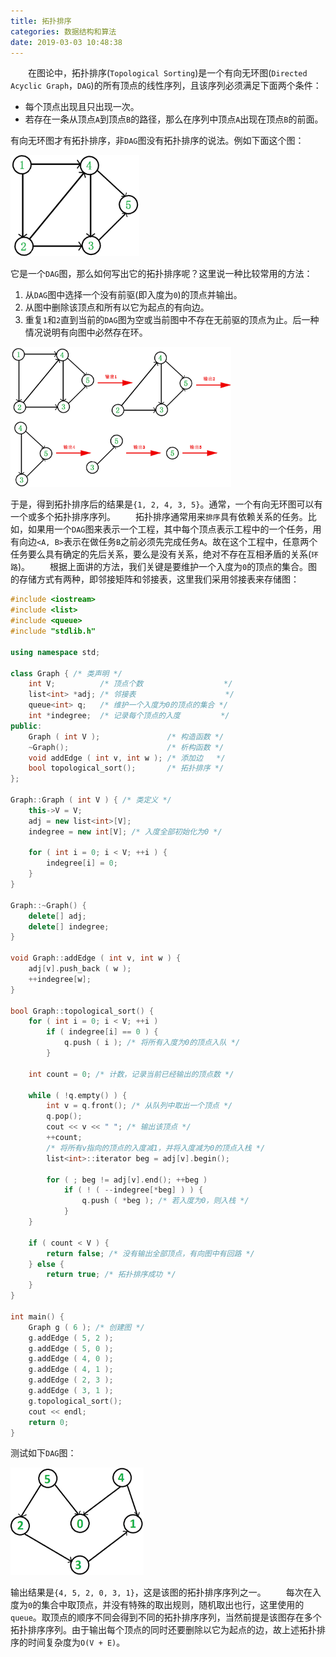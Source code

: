 ```yaml
---
title: 拓扑排序
categories: 数据结构和算法
date: 2019-03-03 10:48:38
---
```

&emsp;&emsp;在图论中，拓扑排序(`Topological Sorting`)是一个有向无环图(`Directed Acyclic Graph`，`DAG`)的所有顶点的线性序列，且该序列必须满足下面两个条件：<!--more-->

- 每个顶点出现且只出现一次。
- 若存在一条从顶点`A`到顶点`B`的路径，那么在序列中顶点`A`出现在顶点`B`的前面。

有向无环图才有拓扑排序，非`DAG`图没有拓扑排序的说法。例如下面这个图：

<img src="./拓扑排序/1.png" height="162" width="206">

它是一个`DAG`图，那么如何写出它的拓扑排序呢？这里说一种比较常用的方法：

1. 从`DAG`图中选择一个没有前驱(即入度为`0`)的顶点并输出。
2. 从图中删除该顶点和所有以它为起点的有向边。
3. 重复`1`和`2`直到当前的`DAG`图为空或当前图中不存在无前驱的顶点为止。后一种情况说明有向图中必然存在环。

<img src="./拓扑排序/2.png" height="224" width="353">

于是，得到拓扑排序后的结果是`{1, 2, 4, 3, 5}`。通常，一个有向无环图可以有一个或多个拓扑排序序列。
&emsp;&emsp;拓扑排序通常用来`排序`具有依赖关系的任务。比如，如果用一个`DAG`图来表示一个工程，其中每个顶点表示工程中的一个任务，用有向边`<A, B>`表示在做任务`B`之前必须先完成任务`A`。故在这个工程中，任意两个任务要么具有确定的先后关系，要么是没有关系，绝对不存在互相矛盾的关系(`环路`)。
&emsp;&emsp;根据上面讲的方法，我们关键是要维护一个入度为`0`的顶点的集合。图的存储方式有两种，即邻接矩阵和邻接表，这里我们采用邻接表来存储图：

``` cpp
#include <iostream>
#include <list>
#include <queue>
#include "stdlib.h"

using namespace std;

class Graph { /* 类声明 */
    int V;          /* 顶点个数                  */
    list<int> *adj; /* 邻接表                    */
    queue<int> q;   /* 维护一个入度为0的顶点的集合 */
    int *indegree;  /* 记录每个顶点的入度         */
public:
    Graph ( int V );               /* 构造函数 */
    ~Graph();                      /* 析构函数 */
    void addEdge ( int v, int w ); /* 添加边   */
    bool topological_sort();       /* 拓扑排序 */
};

Graph::Graph ( int V ) { /* 类定义 */
    this->V = V;
    adj = new list<int>[V];
    indegree = new int[V]; /* 入度全部初始化为0 */

    for ( int i = 0; i < V; ++i ) {
        indegree[i] = 0;
    }
}

Graph::~Graph() {
    delete[] adj;
    delete[] indegree;
}

void Graph::addEdge ( int v, int w ) {
    adj[v].push_back ( w );
    ++indegree[w];
}

bool Graph::topological_sort() {
    for ( int i = 0; i < V; ++i )
        if ( indegree[i] == 0 ) {
            q.push ( i ); /* 将所有入度为0的顶点入队 */
        }

    int count = 0; /* 计数，记录当前已经输出的顶点数 */

    while ( !q.empty() ) {
        int v = q.front(); /* 从队列中取出一个顶点 */
        q.pop();
        cout << v << " "; /* 输出该顶点 */
        ++count;
        /* 将所有v指向的顶点的入度减1，并将入度减为0的顶点入栈 */
        list<int>::iterator beg = adj[v].begin();

        for ( ; beg != adj[v].end(); ++beg )
            if ( ! ( --indegree[*beg] ) ) {
                q.push ( *beg ); /* 若入度为0，则入栈 */
            }
    }

    if ( count < V ) {
        return false; /* 没有输出全部顶点，有向图中有回路 */
    } else {
        return true; /* 拓扑排序成功 */
    }
}

int main() {
    Graph g ( 6 ); /* 创建图 */
    g.addEdge ( 5, 2 );
    g.addEdge ( 5, 0 );
    g.addEdge ( 4, 0 );
    g.addEdge ( 4, 1 );
    g.addEdge ( 2, 3 );
    g.addEdge ( 3, 1 );
    g.topological_sort();
    cout << endl;
    return 0;
}
```

测试如下`DAG`图：

<img src="./拓扑排序/3.png" height="172" width="213">

输出结果是`{4, 5, 2, 0, 3, 1}`，这是该图的拓扑排序序列之一。
&emsp;&emsp;每次在入度为`0`的集合中取顶点，并没有特殊的取出规则，随机取出也行，这里使用的`queue`。取顶点的顺序不同会得到不同的拓扑排序序列，当然前提是该图存在多个拓扑排序序列。由于输出每个顶点的同时还要删除以它为起点的边，故上述拓扑排序的时间复杂度为`O(V + E)`。